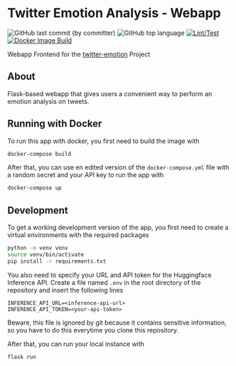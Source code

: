 # Twitter Emotion Analysis - Webapp

![GitHub last commit (by committer)](https://img.shields.io/github/last-commit/florianehmann/twitter-emotion-webapp)
![GitHub top language](https://img.shields.io/github/languages/top/florianehmann/twitter-emotion-webapp)
[![Lint/Test](https://github.com/florianehmann/twitter-emotion-webapp/actions/workflows/python-lint-test.yml/badge.svg)](https://github.com/florianehmann/twitter-emotion-webapp/actions/workflows/python-lint-test.yml)
[![Docker Image Build](https://github.com/florianehmann/twitter-emotion-webapp/actions/workflows/docker-image.yml/badge.svg)](https://github.com/florianehmann/twitter-emotion-webapp/actions/workflows/docker-image.yml)

Webapp Frontend for the [twitter-emotion](https://github.com/florianehmann/twitter-emotion) Project

## About

Flask-based webapp that gives users a convenient way to perform an emotion analysis on tweets.

## Running with Docker

To run this app with docker, you first need to build the image with

```bash
docker-compose build
```

After that, you can use en edited version of the `docker-compose.yml` file with a random secret and your API key to run the app with

```bash
docker-compose up
```

## Development

To get a working development version of the app, you first need to create a virtual environments with the required packages

```bash
python -m venv venv
source venv/bin/activate
pip install -r requirements.txt
```

You also need to specify your URL and API token for the Huggingface Inference API. Create a file named `.env` in the root directory of the repository and insert the following lines

```
INFERENCE_API_URL=<inference-api-url>
INFERENCE_API_TOKEN=<your-api-token>
```

Beware, this file is ignored by git because it contains sensitive information, so you have to do this everytime you clone this repository.

After that, you can run your local instance with

```bash
flask run
```
